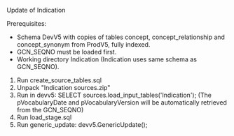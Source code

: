Update of Indication

Prerequisites:
- Schema DevV5 with copies of tables concept, concept_relationship and concept_synonym from ProdV5, fully indexed.
- GCN_SEQNO must be loaded first.
- Working directory Indication (Indication uses same schema as GCN_SEQNO).

1. Run create_source_tables.sql
2. Unpack "Indication sources.zip"
3. Run in devv5: SELECT sources.load_input_tables('Indication'); (The pVocabularyDate and pVocabularyVersion will be automatically retrieved from the GCN_SEQNO)
4. Run load_stage.sql
5. Run generic_update: devv5.GenericUpdate();